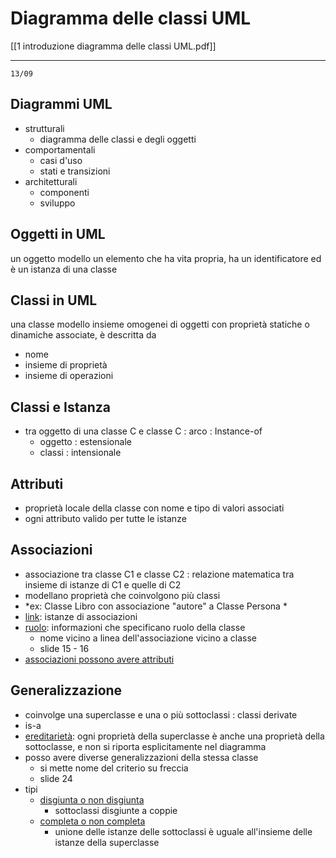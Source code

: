 # Diagramma delle classi UML
[[1 introduzione diagramma delle classi UML.pdf]]

---
`13/09`

## Diagrammi UML
- strutturali
	- diagramma delle classi e degli oggetti
- comportamentali
	- casi d'uso
	- stati e transizioni
- architetturali
	- componenti
	- sviluppo

## Oggetti in UML
un oggetto modello un elemento che ha vita propria, ha un identificatore ed è un istanza di una classe

## Classi in UML
una classe modello insieme omogenei di oggetti con proprietà statiche o dinamiche associate, è descritta da
- nome
- insieme di proprietà
- insieme di operazioni

## Classi e Istanza
- tra oggetto di una classe C e classe C : arco : Instance-of
	- oggetto : estensionale
	- classi : intensionale

## Attributi 
- proprietà locale della classe con nome e tipo di valori associati
- ogni attributo valido per tutte le istanze

## Associazioni
- associazione tra classe C1 e classe C2 : relazione matematica tra insieme di istanze di C1 e quelle di C2
- modellano proprietà che coinvolgono più classi
- *ex: Classe Libro con associazione "autore" a Classe Persona *
- <u>link</u>: istanze di associazioni 
- <u>ruolo</u>: informazioni che specificano ruolo della classe
	- nome vicino a linea dell'associazione vicino a classe
	- slide 15 - 16
- <u>associazioni possono avere attributi</u>


## Generalizzazione
- coinvolge una superclasse e una o più sottoclassi : classi derivate
- is-a
- <u>ereditarietà</u>: ogni proprietà della superclasse è anche una proprietà della sottoclasse, e non si riporta esplicitamente nel diagramma
- posso avere diverse generalizzazioni della stessa classe 
	- si mette nome del criterio su freccia
	- slide 24
- tipi
	- <u>disgiunta o non disgiunta</u>
		- sottoclassi disgiunte a coppie
	- <u>completa o non completa</u>
		- unione delle istanze delle sottoclassi è uguale all'insieme delle istanze della superclasse

